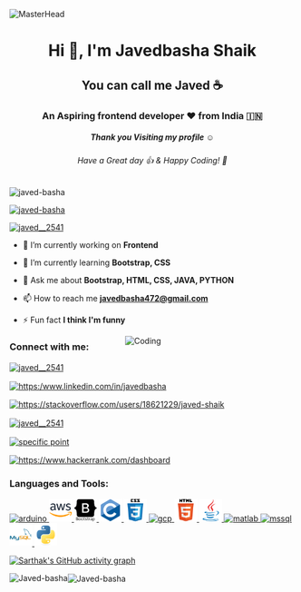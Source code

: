 ![MasterHead](https://developers.giphy.com/branch/master/static/api-512d36c09662682717108a38bbb5c57d.gif)
<h1 align="center">Hi 👋, I'm Javedbasha Shaik</h1>
<h2 align="center"> You can call me Javed ☕</h2>
<h3 align="center">An Aspiring frontend developer ❤ from India 🇮🇳</h3>
<h5 align="center">Thank you Visiting my profile ☺</h5>
<h6 align="center">Have a Great day 👍 & Happy Coding! 🙂</h6>
<p align="left"> <img src="https://komarev.com/ghpvc/?username=javed-basha&label=Profile%20views&color=0e75b6&style=flat" alt="javed-basha" /> </p>
<p align="left"> <a href="https://github.com/ryo-ma/github-profile-trophy"><img src="https://github-profile-trophy.vercel.app/?username=javed-basha" alt="javed-basha" /></a> </p>
<p align="left"> <a href="https://twitter.com/javed__2541" target="blank"><img src="https://img.shields.io/twitter/follow/javed__2541?logo=twitter&style=for-the-badge" alt="javed__2541" /></a> </p>

- 🔭 I’m currently working on **Frontend**

- 🌱 I’m currently learning **Bootstrap, CSS**

- 💬 Ask me about **Bootstrap, HTML, CSS, JAVA, PYTHON**

- 📫 How to reach me **javedbasha472@gmail.com**

- ⚡ Fun fact **I think I'm funny**

<img align="right" alt="Coding" width="300" src="https://cdn.dribbble.com/users/1162077/screenshots/3848914/programmer.gif">

<h3 align="left">Connect with me:</h3>

<p align="left">

<a href="https://twitter.com/javed__2541" target="blank"><img align="center" src="https://raw.githubusercontent.com/rahuldkjain/github-profile-readme-generator/master/src/images/icons/Social/twitter.svg" alt="javed__2541" height="30" width="40" /></a>

<a href="https://linkedin.com/in/https:/www.linkedin.com/in/javedbasha" target="blank"><img align="center" src="https://raw.githubusercontent.com/rahuldkjain/github-profile-readme-generator/master/src/images/icons/Social/linked-in-alt.svg" alt="https:/www.linkedin.com/in/javedbasha" height="30" width="40" /></a>

<a href="https://stackoverflow.com/users/https://stackoverflow.com/users/18621229/javed-shaik" target="blank"><img align="center" src="https://raw.githubusercontent.com/rahuldkjain/github-profile-readme-generator/master/src/images/icons/Social/stack-overflow.svg" alt="https://stackoverflow.com/users/18621229/javed-shaik" height="30" width="40" /></a>

<a href="https://instagram.com/javed__2541" target="blank"><img align="center" src="https://raw.githubusercontent.com/rahuldkjain/github-profile-readme-generator/master/src/images/icons/Social/instagram.svg" alt="javed__2541" height="30" width="40" /></a>

<a href="https://www.youtube.com/c/specific point" target="blank"><img align="center" src="https://raw.githubusercontent.com/rahuldkjain/github-profile-readme-generator/master/src/images/icons/Social/youtube.svg" alt="specific point" height="30" width="40" /></a>

<a href="https://www.hackerrank.com/https://www.hackerrank.com/dashboard" target="blank"><img align="center" src="https://raw.githubusercontent.com/rahuldkjain/github-profile-readme-generator/master/src/images/icons/Social/hackerrank.svg" alt="https://www.hackerrank.com/dashboard" height="30" width="40" /></a>

</p>

<h3 align="left">Languages and Tools:</h3>

<p align="left"> <a href="https://www.arduino.cc/" target="_blank" rel="noreferrer"> <img src="https://cdn.worldvectorlogo.com/logos/arduino-1.svg" alt="arduino" width="40" height="40"/> </a> <a href="https://aws.amazon.com" target="_blank" rel="noreferrer"> <img src="https://raw.githubusercontent.com/devicons/devicon/master/icons/amazonwebservices/amazonwebservices-original-wordmark.svg" alt="aws" width="40" height="40"/> </a> <a href="https://getbootstrap.com" target="_blank" rel="noreferrer"> <img src="https://raw.githubusercontent.com/devicons/devicon/master/icons/bootstrap/bootstrap-plain-wordmark.svg" alt="bootstrap" width="40" height="40"/> </a> <a href="https://www.cprogramming.com/" target="_blank" rel="noreferrer"> <img src="https://raw.githubusercontent.com/devicons/devicon/master/icons/c/c-original.svg" alt="c" width="40" height="40"/> </a> <a href="https://www.w3schools.com/css/" target="_blank" rel="noreferrer"> <img src="https://raw.githubusercontent.com/devicons/devicon/master/icons/css3/css3-original-wordmark.svg" alt="css3" width="40" height="40"/> </a> <a href="https://cloud.google.com" target="_blank" rel="noreferrer"> <img src="https://www.vectorlogo.zone/logos/google_cloud/google_cloud-icon.svg" alt="gcp" width="40" height="40"/> </a> <a href="https://www.w3.org/html/" target="_blank" rel="noreferrer"> <img src="https://raw.githubusercontent.com/devicons/devicon/master/icons/html5/html5-original-wordmark.svg" alt="html5" width="40" height="40"/> </a> <a href="https://www.java.com" target="_blank" rel="noreferrer"> <img src="https://raw.githubusercontent.com/devicons/devicon/master/icons/java/java-original.svg" alt="java" width="40" height="40"/> </a> <a href="https://www.mathworks.com/" target="_blank" rel="noreferrer"> <img src="https://upload.wikimedia.org/wikipedia/commons/2/21/Matlab_Logo.png" alt="matlab" width="40" height="40"/> </a> <a href="https://www.microsoft.com/en-us/sql-server" target="_blank" rel="noreferrer"> <img src="https://www.svgrepo.com/show/303229/microsoft-sql-server-logo.svg" alt="mssql" width="40" height="40"/> </a> <a href="https://www.mysql.com/" target="_blank" rel="noreferrer"> <img src="https://raw.githubusercontent.com/devicons/devicon/master/icons/mysql/mysql-original-wordmark.svg" alt="mysql" width="40" height="40"/> </a> <a href="https://www.python.org" target="_blank" rel="noreferrer"> <img src="https://raw.githubusercontent.com/devicons/devicon/master/icons/python/python-original.svg" alt="python" width="40" height="40"/> </a> </p>


[![Sarthak's GitHub activity graph](https://activity-graph.herokuapp.com/graph?username=Javed-basha&&theme=xcode)](https://github.com/Javed-basha)

<p><img align="left" src="https://github-readme-stats.vercel.app/api/top-langs?username=Javed-basha&show_icons=true&locale=en&layout=compact&theme=tokyonight" alt="Javed-basha" /></p>


<p><img align="center" src="https://github-readme-streak-stats.herokuapp.com/?user=Javed-basha&&theme=tokyonight" alt="Javed-basha" /></p>
